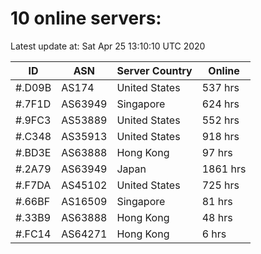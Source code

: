 # 10 online servers:

Latest update at: Sat Apr 25 13:10:10 UTC 2020

| ID | ASN | Server Country | Online |
| -- | --- | -------------- | ------ |
| #.D09B | AS174 | United States | 537 hrs |
| #.7F1D | AS63949 | Singapore | 624 hrs |
| #.9FC3 | AS53889 | United States | 552 hrs |
| #.C348 | AS35913 | United States | 918 hrs |
| #.BD3E | AS63888 | Hong Kong | 97 hrs |
| #.2A79 | AS63949 | Japan | 1861 hrs |
| #.F7DA | AS45102 | United States | 725 hrs |
| #.66BF | AS16509 | Singapore | 81 hrs |
| #.33B9 | AS63888 | Hong Kong | 48 hrs |
| #.FC14 | AS64271 | Hong Kong | 6 hrs |

